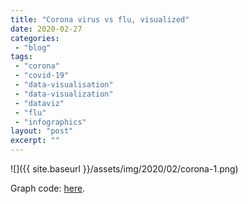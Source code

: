 ```yaml
---
title: "Corona virus vs flu, visualized"
date: 2020-02-27
categories: 
 - "blog"
tags: 
 - "corona"
 - "covid-19"
 - "data-visualisation"
 - "data-visualization"
 - "dataviz"
 - "flu"
 - "infographics"
layout: "post"
excerpt: ""
---
```


![]({{ site.baseurl }}/assets/img/2020/02/corona-1.png)

Graph code: [here](https://gist.github.com/bgbg/ae80e1e9a83a9d220cd4ff59b3e682ab).

